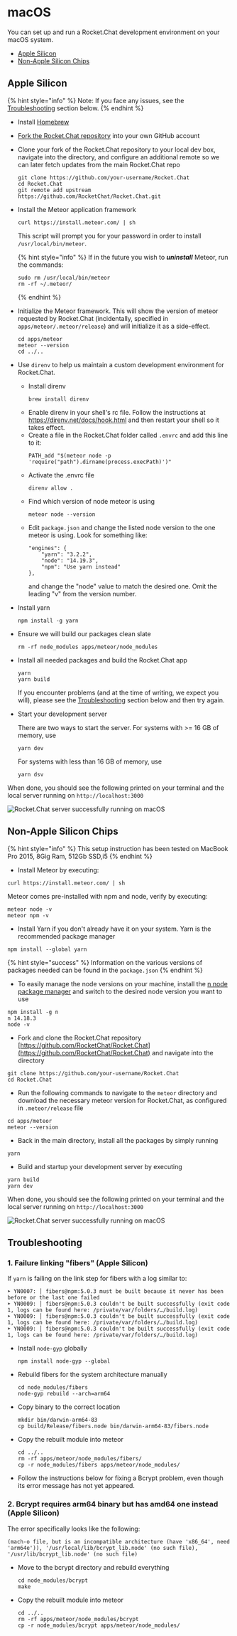 # macOS

You can set up and run a Rocket.Chat development environment on your macOS system.

* [Apple Silicon](mac-osx.md#apple-silicon)
* [Non-Apple Silicon Chips](mac-osx.md#non-apple-silicon-chips)

## Apple Silicon

{% hint style="info" %}
Note: If you face any issues, see the [Troubleshooting](mac-osx.md#troubleshooting) section below.
{% endhint %}

* Install [Homebrew](https://brew.sh/)
<!-- direnv: Until RC upgrades to node 16, use meteor's node.
* Install the [Node Version Manager (nvm)](https://github.com/nvm-sh/nvm)
    ```shell
    brew install nvm
    ```
  * Important!  Make sure you are running nvm version >= 0.39.2
    ```shell
    nvm --version
    ```
-->
* [Fork the Rocket.Chat repository](https://github.com/RocketChat/Rocket.Chat/fork) into your own GitHub account
* Clone your fork of the Rocket.Chat repository to your local dev box, navigate into the directory, and configure an additional remote so we can later fetch updates from the main Rocket.Chat repo

    ```shell
    git clone https://github.com/your-username/Rocket.Chat
    cd Rocket.Chat
    git remote add upstream https://github.com/RocketChat/Rocket.Chat.git
    ```
<!-- direnv: We will use meteor's node for now.
* Find which version of node your version of RocketChat needs.
    ```shell
    cat package.json | grep -A4 engines | grep node
    ```
* Install that version of node, _for example_:
    ```shell
    nvm install 14.19.3
    ```
-->

* Install the Meteor application framework
    ```shell
    curl https://install.meteor.com/ | sh
    ```

    This script will prompt you for your password in order to install `/usr/local/bin/meteor`.

    {% hint style="info" %}
    If in the future you wish to ***uninstall*** Meteor, run the commands:
    ```shell
    sudo rm /usr/local/bin/meteor
    rm -rf ~/.meteor/
    ```
    {% endhint %}

* Initialize the Meteor framework.  This will show the version of meteor requested by Rocket.Chat
  (incidentally, specified in `apps/meteor/.meteor/release`) and will initialize it as a side-effect.

    ```shell
    cd apps/meteor
    meteor --version
    cd ../..
    ```

* Use `direnv` to help us maintain a custom development environment for Rocket.Chat.
    * Install direnv
        ```shell
        brew install direnv
        ```
    * Enable direnv in your shell's rc file.  Follow the instructions at https://direnv.net/docs/hook.html and then restart your shell so it takes effect.
    * Create a file in the Rocket.Chat folder called `.envrc` and add this line to it:
        ```
        PATH_add "$(meteor node -p 'require("path").dirname(process.execPath)')"
        ```
    * Activate the .envrc file
        ```shell
        direnv allow .
        ```
    * Find which version of node meteor is using
        ```shell
        meteor node --version
        ```
    * Edit `package.json` and change the listed node version to the one meteor is using.  Look for something like:
        ```
        "engines": {
            "yarn": "3.2.2",
            "node": "14.19.3",
            "npm": "Use yarn instead"
        },
        ```
        and change the "node" value to match the desired one.  Omit the leading "v" from the version number.

* Install yarn
    ```shell
    npm install -g yarn
    ```

* Ensure we will build our packages clean slate
    ```shell
    rm -rf node_modules apps/meteor/node_modules
    ```

* Install all needed packages and build the Rocket.Chat app

    ```shell
    yarn
    yarn build
    ```

    If you encounter problems (and at the time of writing, we expect you will), please see the [Troubleshooting](mac-osx.md#troubleshooting) section below and then try again.

* Start your development server

    There are two ways to start the server.  For systems with >= 16 GB of memory, use

    ```shell
    yarn dev
    ```

    For systems with less than 16 GB of memory, use

    ```shell
    yarn dsv
    ```

When done, you should see the following printed on your terminal and the local server running on `http://localhost:3000`

![Rocket.Chat server successfully running on macOS](<../../.gitbook/assets/image (51) (2).png>)

## Non-Apple Silicon Chips

{% hint style="info" %}
This setup instruction has been tested on MacBook Pro 2015, 8Gig Ram, 512Gb SSD,i5
{% endhint %}

* Install Meteor by executing:

```
curl https://install.meteor.com/ | sh
```

Meteor comes pre-installed with npm and node, verify by executing:

```
meteor node -v
meteor npm -v
```

* Install Yarn if you don't already have it on your system. Yarn is the recommended package manager

```
npm install --global yarn
```

{% hint style="success" %}
Information on the various versions of packages needed can be found in the `package.json`
{% endhint %}

* To easily manage the node versions on your machine, install the [n node package manager](https://www.npmjs.com/package/n) and switch to the desired node version you want to use

```
npm install -g n
n 14.18.3
node -v
```

* Fork and clone the Rocket.Chat repository [https://github.com/RocketChat/Rocket.Chat](https://github.com/RocketChat/Rocket.Chat) and navigate into the directory

```
git clone https://github.com/your-username/Rocket.Chat
cd Rocket.Chat
```

* Run the following commands to navigate to the `meteor` directory and download the necessary meteor version for Rocket.Chat, as configured in `.meteor/release` file

```
cd apps/meteor
meteor --version
```

* Back in the main directory, install all the packages by simply running

```
yarn
```

* Build and startup your development server by executing

```
yarn build
yarn dev
```

When done, you should see the following printed on your terminal and the local server running on `http://localhost:3000`

![Rocket.Chat server successfully running on macOS](<../../.gitbook/assets/image (51) (2).png>)

## Troubleshooting

### 1. Failure linking "fibers" (Apple Silicon)

If `yarn` is failing on the link step for fibers with a log similar to:

```
➤ YN0007: │ fibers@npm:5.0.3 must be built because it never has been before or the last one failed
➤ YN0009: │ fibers@npm:5.0.3 couldn't be built successfully (exit code 1, logs can be found here: /private/var/folders/…/build.log)
➤ YN0009: │ fibers@npm:5.0.3 couldn't be built successfully (exit code 1, logs can be found here: /private/var/folders/…/build.log)
➤ YN0009: │ fibers@npm:5.0.3 couldn't be built successfully (exit code 1, logs can be found here: /private/var/folders/…/build.log)
```

* Install `node-gyp` globally

    ```shell
    npm install node-gyp --global
    ```

* Rebuild fibers for the system architecture manually

    ```shell
    cd node_modules/fibers
    node-gyp rebuild --arch=arm64
    ```

* Copy binary to the correct location

    ```shell
    mkdir bin/darwin-arm64-83
    cp build/Release/fibers.node bin/darwin-arm64-83/fibers.node
    ```

* Copy the rebuilt module into meteor

    ```shell
    cd ../..
    rm -rf apps/meteor/node_modules/fibers/
    cp -r node_modules/fibers apps/meteor/node_modules/
    ```

* Follow the instructions below for fixing a Bcrypt problem, even though its error
  message has not yet appeared.


### 2. Bcrypt requires arm64 binary but has amd64 one instead (Apple Silicon)

The error specifically looks like the following:

```
(mach-o file, but is an incompatible architecture (have 'x86_64', need 'arm64e')), '/usr/local/lib/bcrypt_lib.node' (no such file), '/usr/lib/bcrypt_lib.node' (no such file)
```

* Move to the bcrypt directory and rebuild everything

    ```shell
    cd node_modules/bcrypt
    make
    ```

* Copy the rebuilt module into meteor

    ```shell
    cd ../..
    rm -rf apps/meteor/node_modules/bcrypt
    cp -r node_modules/bcrypt apps/meteor/node_modules/
    ```
